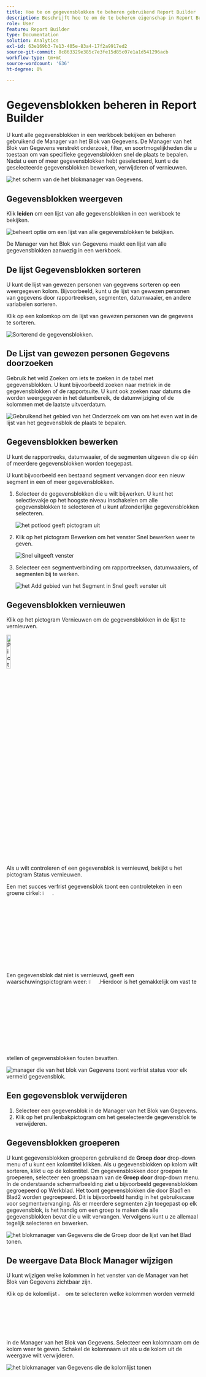 ```yaml
---
title: Hoe te om gegevensblokken te beheren gebruikend Report Builder
description: Beschrijft hoe te om de te beheren eigenschap in Report Builder te gebruiken
role: User
feature: Report Builder
type: Documentation
solution: Analytics
exl-id: 63e169b3-7e13-405e-83a4-17f2a9917ed2
source-git-commit: 8c863329e385c7e3fe15d85c07e1a1d541296acb
workflow-type: tm+mt
source-wordcount: '636'
ht-degree: 0%

---
```


# Gegevensblokken beheren in Report Builder

U kunt alle gegevensblokken in een werkboek bekijken en beheren gebruikend de Manager van het Blok van Gegevens. De Manager van het Blok van Gegevens verstrekt onderzoek, filter, en soortmogelijkheden die u toestaan om van specifieke gegevensblokken snel de plaats te bepalen. Nadat u een of meer gegevensblokken hebt geselecteerd, kunt u de geselecteerde gegevensblokken bewerken, verwijderen of vernieuwen.

![ het scherm van de het blokmanager van Gegevens.](./assets/image52.png)

## Gegevensblokken weergeven

Klik **leiden** om een lijst van alle gegevensblokken in een werkboek te bekijken.

![ beheert optie om een lijst van alle gegevensblokken te bekijken.](./assets/image53.png)

De Manager van het Blok van Gegevens maakt een lijst van alle gegevensblokken aanwezig in een werkboek. 

## De lijst Gegevensblokken sorteren

U kunt de lijst van gewezen personen van gegevens sorteren op een weergegeven kolom. Bijvoorbeeld, kunt u de lijst van gewezen personen van gegevens door rapportreeksen, segmenten, datumwaaier, en andere variabelen sorteren.

Klik op een kolomkop om de lijst van gewezen personen van de gegevens te sorteren.

![ Sorterend de gegevensblokken.](./assets/image54.png)

## De Lijst van gewezen personen Gegevens doorzoeken

Gebruik het veld Zoeken om iets te zoeken in de tabel met gegevensblokken. U kunt bijvoorbeeld zoeken naar metriek in de gegevensblokken of de rapportsuite. U kunt ook zoeken naar datums die worden weergegeven in het datumbereik, de datumwijziging of de kolommen met de laatste uitvoerdatum.

![ Gebruikend het gebied van het Onderzoek om van om het even wat in de lijst van het gegevensblok de plaats te bepalen.](./assets/image55.png)

## Gegevensblokken bewerken

U kunt de rapportreeks, datumwaaier, of de segmenten uitgeven die op één of meerdere gegevensblokken worden toegepast.

U kunt bijvoorbeeld een bestaand segment vervangen door een nieuw segment in een of meer gegevensblokken.

1. Selecteer de gegevensblokken die u wilt bijwerken. U kunt het selectievakje op het hoogste niveau inschakelen om alle gegevensblokken te selecteren of u kunt afzonderlijke gegevensblokken selecteren.

   ![ het potlood geeft pictogram uit ](./assets/image56.png)

1. Klik op het pictogram Bewerken om het venster Snel bewerken weer te geven.

   ![ Snel uitgeeft venster ](./assets/image58.png)

1. Selecteer een segmentverbinding om rapportreeksen, datumwaaiers, of segmenten bij te werken.

   ![ het Add gebied van het Segment in Snel geeft venster uit ](./assets/image59.png)

## Gegevensblokken vernieuwen

Klik op het pictogram Vernieuwen om de gegevensblokken in de lijst te vernieuwen.

<img src="./assets/refresh-icon.png" width="15%" alt="Pictogram Vernieuwen"/>

Als u wilt controleren of een gegevensblok is vernieuwd, bekijkt u het pictogram Status vernieuwen.

Een met succes verfrist gegevensblok toont een controleteken in een groene cirkel: <img src="./assets/refresh-success.png" width="5%" alt="Groene cirkel met vinkje"/>.

Een gegevensblok dat niet is vernieuwd, geeft een waarschuwingspictogram weer: <img src="./assets/refresh-failure.png" width="5%" alt="Rode driehoek met pictogram uitroepteken"/>.Hierdoor is het gemakkelijk om vast te stellen of gegevensblokken fouten bevatten.


![ manager die van het blok van Gegevens toont verfrist status voor elk vermeld gegevensblok.](./assets/image512.png)

## Een gegevensblok verwijderen

1. Selecteer een gegevensblok in de Manager van het Blok van Gegevens.
1. Klik op het prullenbakpictogram om het geselecteerde gegevensblok te verwijderen.

## Gegevensblokken groeperen

U kunt gegevensblokken groeperen gebruikend de **Groep door** drop-down menu of u kunt een kolomtitel klikken. Als u gegevensblokken op kolom wilt sorteren, klikt u op de kolomtitel. Om gegevensblokken door groepen te groeperen, selecteer een groepsnaam van de **Groep door** drop-down menu. In de onderstaande schermafbeelding ziet u bijvoorbeeld gegevensblokken gegroepeerd op Werkblad. Het toont gegevensblokken die door Blad1 en Blad2 worden gegroepeerd.  Dit is bijvoorbeeld handig in het gebruikscase voor segmentvervanging. Als er meerdere segmenten zijn toegepast op elk gegevensblok, is het handig om een groep te maken die alle gegevensblokken bevat die u wilt vervangen. Vervolgens kunt u ze allemaal tegelijk selecteren en bewerken.

![ het blokmanager van Gegevens die de Groep door de lijst van het Blad tonen.](./assets/group-data-blocks.png)

## De weergave Data Block Manager wijzigen

U kunt wijzigen welke kolommen in het venster van de Manager van het Blok van Gegevens zichtbaar zijn.


Klik op de kolomlijst <img src="./assets/image515.png" width="3%" alt="Pictogram voor kolomlijst"/> om te selecteren welke kolommen worden vermeld in de Manager van het Blok van Gegevens. Selecteer een kolomnaam om de kolom weer te geven. Schakel de kolomnaam uit als u de kolom uit de weergave wilt verwijderen.

![ het blokmanager van Gegevens die de kolomlijst ](./assets/image516.png) tonen
